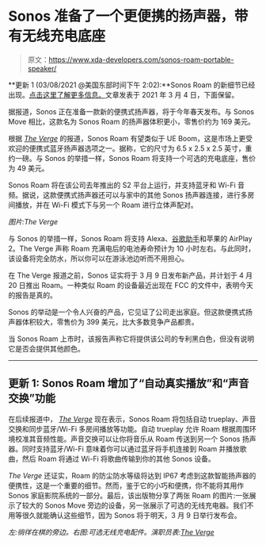 # Sonos 准备了一个更便携的扬声器，带有无线充电底座

> 原文：<https://www.xda-developers.com/sonos-roam-portable-speaker/>

**更新 1 (03/08/2021 @美国东部时间下午 2:02):**Sonos Roam 的新细节已经出现。[点击这里了解更多信息。](#update1)文章发表于 2021 年 3 月 4 日，下面保留。

据报道，Sonos 正在准备一款新的便携式扬声器，将于今年春天发布。与 Sonos Move 相比，这款名为 Sonos Roam 的扬声器体积更小，零售价约为 169 美元。

根据 [*The Verge*](https://www.theverge.com/2021/3/4/22313451/sonos-roam-leak-features-specs-price-release-date) 的报道，Sonos Roam 有望类似于 UE Boom，这是市场上更受欢迎的便携式蓝牙扬声器选项之一。据称，它的尺寸为 6.5 x 2.5 x 2.5 英寸，重约一磅。与 Sonos 的举措一样，Sonos Roam 将支持一个可选的充电底座，售价为 49 美元。

Sonos Roam 将在该公司去年推出的 S2 平台上运行，并支持蓝牙和 Wi-Fi 音频。据说，这款便携式扬声器还可以与家中的其他 Sonos 扬声器连接，进行多房间播放，并在 Wi-Fi 模式下与另一个 Roam 进行立体声配对。

*图片:The Verge*

与 Sonos 的举措一样，Sonos Roam 将支持 Alexa、[谷歌助手](https://www.xda-developers.com/google-assistant-smart-speakers-displays-new-features/)和苹果的 AirPlay 2。The Verge 声称 Roam 充满电后的电池寿命预计为 10 小时左右。与此同时，该设备将完全防水，所以你可以在游泳池边听而不用担心。

在 The Verge 报道之前，Sonos 证实将于 3 月 9 日发布新产品，并计划于 4 月 20 日推出 Roam。一种类似 Roam 的设备最近出现在 FCC 的文件中，表明今天的报告是真的。

Sonos 的举动是一个令人兴奋的产品，它见证了公司走出家庭。但这款便携式扬声器体积较大，零售价为 399 美元，比大多数竞争产品都贵。

当 Sonos Roam 上市时，该报告声称它将提供该公司的专利黑白色，但没有说明它是否会提供其他颜色。

* * *

## 更新 1: Sonos Roam 增加了“自动真实播放”和“声音交换”功能

在后续报道中， [*The Verge*](https://www.theverge.com/2021/3/6/22317082/sonos-roam-features-trueplay-sound-swap-leak-specs-price) 现在表示，Sonos Roam 将包括自动 trueplay、声音交换和同步蓝牙/Wi-Fi 多房间播放等功能。自动 trueplay 允许 Roam 根据周围环境校准其音频性能。声音交换可以让你将音乐从 Roam 传送到另一个 Sonos 扬声器。同时支持蓝牙/Wi-Fi 意味着你可以通过蓝牙将手机连接到 Roam 并播放歌曲，然后 Roam 将通过 Wi-Fi 将歌曲传输到你的其他 Sonos 设备。

*The Verge* 还证实，Roam 的防尘防水等级将达到 IP67 考虑到这款智能扬声器的便携性，这是一个重要的细节。然而，鉴于它的小巧和便携，你不能将其用作 Sonos 家庭影院系统的一部分。最后，该出版物分享了两张 Roam 的图片:一张展示了较大的 Sonos Move 旁边的设备，另一张展示了可选的无线充电器。我们不用等很久就能确认这些细节，因为 Sonos 将于明天，3 月 9 日举行发布会。

*左:徜徉在棋的旁边。右图:可选无线充电配件。演职员表:[The Verge](https://www.theverge.com/2021/3/6/22317082/sonos-roam-features-trueplay-sound-swap-leak-specs-price)*